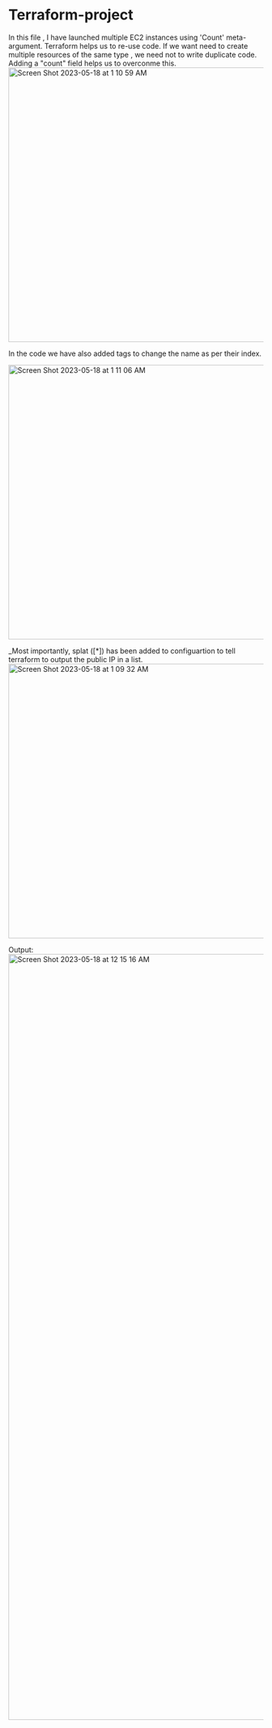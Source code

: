 # Terraform-project
In this file , I have launched multiple EC2 instances using 'Count' meta-argument.
Terraform helps us to re-use code. If we want need to create multiple resources of the same type , we need not to write duplicate code.
Adding a "count" field helps us to overconme this.
<img width="542" alt="Screen Shot 2023-05-18 at 1 10 59 AM" src="https://github.com/navbali12/Terraform-project/assets/100817660/ad11b105-3b75-42ab-beda-de1c7667cdbf">


In the code we have also added tags to change the name as per their index.

<img width="542" alt="Screen Shot 2023-05-18 at 1 11 06 AM" src="https://github.com/navbali12/Terraform-project/assets/100817660/739f964d-1bb0-4eed-9963-98e5e9bcbe96">

_Most importantly, splat  ([*]) has been added to configuartion to tell terraform to output the public IP in a list.
<img width="542" alt="Screen Shot 2023-05-18 at 1 09 32 AM" src="https://github.com/navbali12/Terraform-project/assets/100817660/6a635e91-1016-4908-afba-ebe84c342c90">


Output:
<img width="1512" alt="Screen Shot 2023-05-18 at 12 15 16 AM" src="https://github.com/navbali12/Terraform-project/assets/100817660/5811d2ec-d2d8-4da2-9738-c35a5d0a696b">
